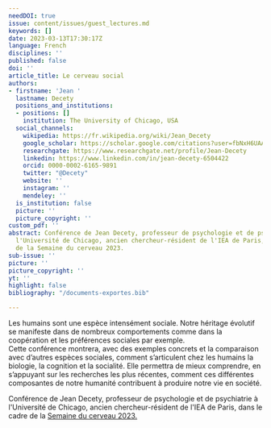 ```yaml
---
needDOI: true
issue: content/issues/guest_lectures.md
keywords: []
date: 2023-03-13T17:30:17Z
language: French
disciplines: ''
published: false
doi: ''
article_title: Le cerveau social
authors:
- firstname: 'Jean '
  lastname: Decety
  positions_and_institutions:
  - positions: []
    institution: The University of Chicago, USA
  social_channels:
    wikipedia: https://fr.wikipedia.org/wiki/Jean_Decety
    google_scholar: https://scholar.google.com/citations?user=fbNxH6UAAAAJ&hl=en
    researchgate: https://www.researchgate.net/profile/Jean-Decety
    linkedin: https://www.linkedin.com/in/jean-decety-6504422
    orcid: 0000-0002-6165-9891
    twitter: "@Decety"
    website: ''
    instagram: ''
    mendeley: ''
  is_institution: false
  picture: ''
  picture_copyright: ''
custom_pdf: ''
abstract: Conférence de Jean Decety, professeur de psychologie et de psychiatrie à
  l'Université de Chicago, ancien chercheur-résident de l'IEA de Paris, dans le cadre
  de la Semaine du cerveau 2023.
sub-issue: ''
picture: ''
picture_copyright: ''
yt: ''
highlight: false
bibliography: "/documents-exportes.bib"

---
```

Les humains sont une espèce intensément sociale. Notre héritage évolutif se manifeste dans de nombreux comportements comme dans la coopération et les préférences sociales par exemple.   
Cette conférence montrera, avec des exemples concrets et la comparaison avec d’autres espèces sociales, comment s’articulent chez les humains la biologie, la cognition et la socialité. Elle permettra de mieux comprendre, en s’appuyant sur les recherches les plus récentes, comment ces différentes composantes de notre humanité contribuent à produire notre vie en société.

Conférence de Jean Decety, professeur de psychologie et de psychiatrie à l'Université de Chicago, ancien chercheur-résident de l'IEA de Paris, dans le cadre de la [Semaine du cerveau 2023.](https://www.semaineducerveau.fr/ "Semaine du cerveau 2023")